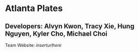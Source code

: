 # Atlanta Plates #

## Developers: Alvyn Kwon, Tracy Xie, Hung Nguyen, Kyler Cho, Michael Choi ##

Team Website: _inserturlhere_
